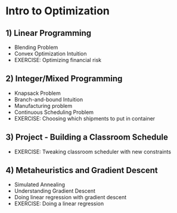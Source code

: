 # Intro to Optimization

## 1) Linear Programming 
- Blending Problem
- Convex Optimization Intuition
- EXERCISE: Optimizing financial risk

## 2) Integer/Mixed Programming
- Knapsack Problem 
- Branch-and-bound Intuition
- Manufacturing problem
- Continuous Scheduling Problem
- EXERCISE: Choosing which shipments to put in container 

## 3) Project - Building a Classroom Schedule
- EXERCISE: Tweaking classroom scheduler with new constraints 

## 4) Metaheuristics and Gradient Descent 
- Simulated Annealing
- Understanding Gradient Descent
- Doing linear regression with gradient descent
- EXERCISE: Doing a linear regression 
